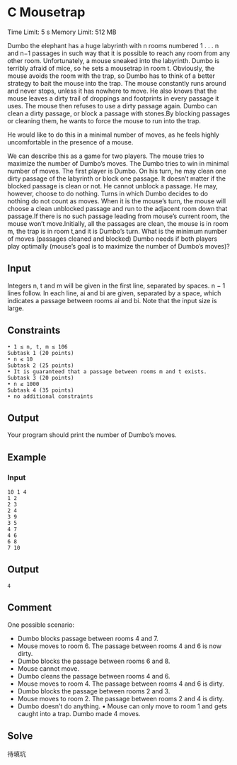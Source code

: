 # C Mousetrap
Time Limit: 5 s Memory Limit: 512 MB

Dumbo the elephant has a huge labyrinth with n rooms numbered 1 . . . n and n−1 passages in such way that it is possible to reach any room from any other room. Unfortunately, a mouse sneaked into the labyrinth. Dumbo is terribly afraid of mice, so he sets a mousetrap in room t. Obviously, the mouse avoids the room with the trap, so Dumbo has to think of a better strategy to bait the mouse into the trap. The mouse constantly runs around and never stops, unless it has nowhere to move. He also knows that the mouse leaves a dirty trail of droppings and footprints in every passage it uses. The mouse then refuses to use a dirty passage again. Dumbo can clean a dirty passage, or block a passage with stones.By blocking passages or cleaning them, he wants to force the mouse to run into the trap.

He would like to do this in a minimal number of moves, as he feels highly uncomfortable in the presence of a mouse.

We can describe this as a game for two players. The mouse tries to maximize the number of Dumbo’s moves. The Dumbo tries to win in minimal number of moves. The first player is Dumbo. On his turn, he may clean one dirty passage of the labyrinth or block one passage. It doesn’t matter if the blocked passage is clean or not. He cannot unblock a passage. He may, however, choose to do nothing. Turns in which Dumbo decides to do nothing do not count as moves. When it is the mouse’s turn, the mouse will choose a clean unblocked passage and run to the adjacent room down that passage.If there is no such passage leading from mouse’s current room, the mouse won’t move.Initially, all the passages are clean, the mouse is in room m, the trap is in room t,and it is Dumbo’s turn. What is the minimum number of moves (passages cleaned and blocked) Dumbo needs if both players play optimally (mouse’s goal is to maximize the number of Dumbo’s moves)?
## Input
Integers n, t and m will be given in the first line, separated by spaces. n − 1 lines follow.
In each line, ai and bi are given, separated by a space, which indicates a passage between
rooms ai and bi.
Note that the input size is large.
## Constraints
```
• 1 ≤ n, t, m ≤ 106
Subtask 1 (20 points)
• n ≤ 10
Subtask 2 (25 points)
• It is guaranteed that a passage between rooms m and t exists.
Subtask 3 (20 points)
• n ≤ 1000
Subtask 4 (35 points)
• no additional constraints
```
## Output
Your program should print the number of Dumbo’s moves.
## Example
### Input
```
10 1 4
1 2
2 3
2 4
3 9
3 5
4 7
4 6
6 8
7 10
```
## Output
```
4
```
## Comment
One possible scenario:

* Dumbo blocks passage between rooms 4 and 7.
* Mouse moves to room 6. The passage between rooms 4 and 6 is now dirty.
* Dumbo blocks the passage between rooms 6 and 8.
* Mouse cannot move.
* Dumbo cleans the passage between rooms 4 and 6.
* Mouse moves to room 4. The passage between rooms 4 and 6 is dirty.
* Dumbo blocks the passage between rooms 2 and 3.
* Mouse moves to room 2. The passage between rooms 2 and 4 is dirty.
* Dumbo doesn’t do anything.
• Mouse can only move to room 1 and gets caught into a trap.
Dumbo made 4 moves.
## Solve
待填坑